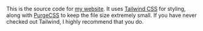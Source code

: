 This is the source code for [my website](https://zaknesler.com). It uses [Tailwind CSS](https://tailwindcss.com) for styling, along with [PurgeCSS](https://www.purgecss.com) to keep the file size extremely small. If you have never checked out Tailwind, I highly recommend that you do.
